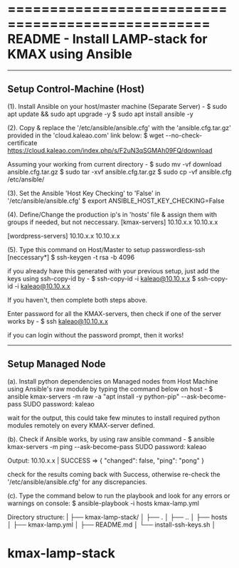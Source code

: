==================================================
README - Install LAMP-stack for KMAX using Ansible
==================================================

----------------------------
Setup Control-Machine (Host)
----------------------------
(1). Install Ansible on your host/master machine (Separate Server) -
$ sudo apt update && sudo apt upgrade -y
$ sudo apt install ansible -y


(2). Copy & replace the '/etc/ansible/ansible.cfg' with the 'ansible.cfg.tar.gz' provided in the 'cloud.kaleao.com' link below:
$ wget --no-check-certificate https://cloud.kaleao.com/index.php/s/F2uN3qSGMAh09FQ/download

Assuming your working from current directory -
$ sudo mv -vf download ansible.cfg.tar.gz
$ sudo tar -xvf ansible.cfg.tar.gz
$ sudo cp -vf ansible.cfg /etc/ansible/


(3). Set the Ansible 'Host Key Checking' to 'False' in '/etc/ansible/ansible.cfg'
$ export ANSIBLE_HOST_KEY_CHECKING=False


(4). Define/Change the production ip's in 'hosts' file & assign them with groups if needed, but not neccessary.
[kmax-servers]
10.10.x.x
10.10.x.x

[wordpress-servers]
10.10.x.x
10.10.x.x


(5). Type this command on Host/Master to setup passwordless-ssh [neccessary*]
$ ssh-keygen -t rsa -b 4096

if you already have this generated with your previous setup, just add the keys using ssh-copy-id by -
$ ssh-copy-id -i kaleao@10.10.x.x
$ ssh-copy-id -i kaleao@10.10.x.x

If you haven't, then complete both steps above.

Enter password for all the KMAX-servers, then check if one of the server works by -
$ ssh kaleao@10.10.x.x

if you can login without the password prompt, then it works!


------------------
Setup Managed Node
------------------
(a). Install python dependencies on Managed nodes from Host Machine using Ansible's raw module by typing the command below on host -
$ ansible kmax-servers -m raw -a "apt install -y python-pip" --ask-become-pass
SUDO password: kaleao

wait for the output, this could take few minutes to install required python modules remotely on every KMAX-server defined.


(b). Check if Ansible works, by using raw ansible command -
$ ansible kmax-servers -m ping --ask-become-pass
SUDO password: kaleao

Output:
10.10.x.x | SUCCESS => {
    "changed": false, 
    "ping": "pong"
}

check for the results coming back with Success, otherwise re-check the '/etc/ansible/ansible.cfg' for any discrepancies.


(c). Type the command below to run the playbook and look for any errors or warnings on console:
$ ansible-playbook -i hosts kmax-lamp.yml

Directory structure:
|
├── kmax-lamp-stack/
│   ├── .
│   ├── ..
│   ├── hosts
│   ├── kmax-lamp.yml
│   ├── README.md
│   └── install-ssh-keys.sh
│
# kmax-lamp-stack
